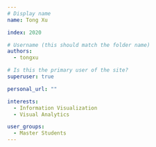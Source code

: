 ```yaml
---
# Display name
name: Tong Xu

index: 2020

# Username (this should match the folder name)
authors:
  - tongxu

# Is this the primary user of the site?
superuser: true

personal_url: ""

interests:
  - Information Visualization
  - Visual Analytics

user_groups:
  - Master Students
---
```

